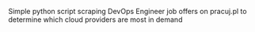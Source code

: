 Simple python script scraping DevOps Engineer job offers on pracuj.pl to determine which cloud providers are most in demand
